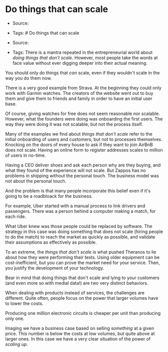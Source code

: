 # Do things that can scale

- Source:
- Tags: # Do things that can scale

- Source:
- Tags: There is a mantra repeated in the entrepreneurial world about *doing things that don't scale*. However, most people take the words at face value without ever digging deeper into their actual meaning. 

You should only do things that *can* scale, even if they wouldn't scale in the way you do them now. 

There is a very good example from Strava. At the beginning they could only work with Garmin watches. The creators of the website went out to buy them and give them to friends and family in order to have an initial user base. 

Of course, giving watches for free does not seem reasonable nor scalable. However, what the founders were doing was onboarding the first users. The way they were doing it was not scalable, but not the process itself. 

Many of the examples we find about *things that don't scale* refer to the initial onboarding of users and customers, but not to processes themselves. Knocking on the doors of every house to ask if they want to join AirBnB does not scale. Having an online form to register addresses scales to million of users in no-time. 

Having a CEO deliver shoes and ask each person why are they buying, and what they found of the experience will not scale. But Zappos has no problems in shipping without the personal touch. The business model was not about the personal touch. 

And the problem is that many people incorporate this belief even if it's going to be a roadbloack for the business. 

For example, Uber started with a manual process to link drivers and passengers. There was a person behind a computer making a match, for each ride. 

What Uber knew was those people could be replaced by software. The strategy in this case was doing something that does not scale (hiring people to do the match) to reach the market as quickly as possible, and validate their assumptions as effectively as possible. 

To an extreme, the *things that don't scale* is what pushed Theranos to lie about how they were performing their tests. Using older equipment can be cost-inefficient, but you can prove the market need for your service. Then, you justify the development of your technology. 

Bear in mind that doing things that don't scale and lying to your customers (and even more so with medial data!) are two very distinct behaviors. 

When dealing with products instead of services, the challenges are different. Quite often, people focus on the power that larger volumes have to lower the costs. 

Producing one million electronic circuits is cheaper per unit than producing only one. 

Imaging we have a business case based on selling *something* at a given price. This number is below the costs at low volumes, but quite above at larger ones. In this case we have a very clear situation of the power of *scaling up*. 


